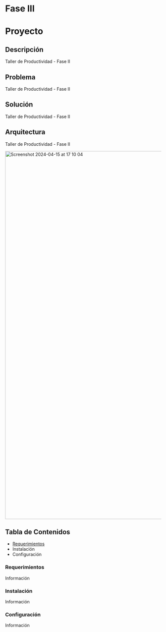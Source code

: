 # Fase III
# Proyecto

## Descripción
 Taller de Productividad - Fase II

## Problema
 Taller de Productividad - Fase II

## Solución
 Taller de Productividad - Fase II

## Arquitectura
 Taller de Productividad - Fase II
 
 <img width="1188" alt="Screenshot 2024-04-15 at 17 10 04" src="https://github.com/carotorrehdz/Fase3/assets/3819186/8dddb367-a248-49d9-9b1b-5ccadcda900d">

 ## Tabla de Contenidos
 - [Requerimientos](https://github.com/carotorrehdz/Fase3/tree/develop?tab=readme-ov-file#requerimientos)
 - Instalación
 - Configuración
 
 ### Requerimientos
 Información

 ### Instalación
 Información

 ### Configuración
 Información
